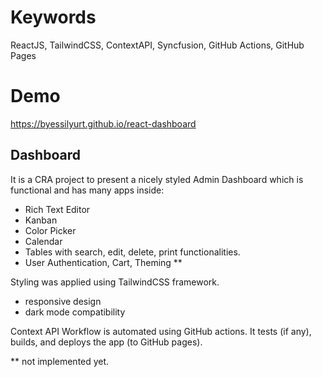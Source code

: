 # Keywords

ReactJS, TailwindCSS, ContextAPI, Syncfusion, GitHub Actions, GitHub Pages


# Demo
https://byessilyurt.github.io/react-dashboard


## Dashboard

It is a CRA project to present a nicely styled Admin Dashboard which is functional and has many apps inside:
 - Rich Text Editor
 - Kanban
 - Color Picker
 - Calendar
 - Tables with search, edit, delete, print functionalities. 
 - User Authentication, Cart, Theming ** 

Styling was applied using TailwindCSS framework. 
  - responsive design
  - dark mode compatibility

Context API
Workflow is automated using GitHub actions. It tests (if any), builds, and deploys the app (to GitHub pages). 
 
 ** not implemented yet.

